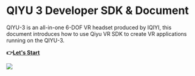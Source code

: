 # QIYU 3 Developer SDK & Document
QIYU-3 is an all-in-one 6-DOF VR headset produced by IQIYI, this document introduces how to use Qiyu VR SDK to create VR applications running on the QIYU-3.

**:point_right:[Let's Start](https://github.com/iQIYIVR/QIYU_VR_v3/wiki)**

![](https://github.com/iQIYIVR/QIYU_VR_v3/blob/main/img/home.about.qiyu3.device.png)
